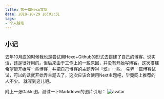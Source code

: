 ```yaml
---
title: 第一篇Hexo文章
date: 2018-10-29 16:01:31
tags: 
- 个人随笔
---
```

## 小记
去年10月底的时候我也是尝试用Hexo+Github的形式去搭建了自己的博客。说实话，还是很好用的。但后来由于工作上的一些原因，并没有开始写博客。这次搭建希望能开始写一些博客，并把自己博客的主题弄得『炫』一些。
先弄一篇博客试试，可以的话就开始弄主题去了。这次应该会使用Next主题吧，毕竟网上推荐的人不少。
就写到这儿吧。

附上一张Gakki图，测试一下Markdown的图片引用：
![avatar](https://pbs.twimg.com/profile_images/890717192014057473/AEVVjFOD_400x400.jpg)